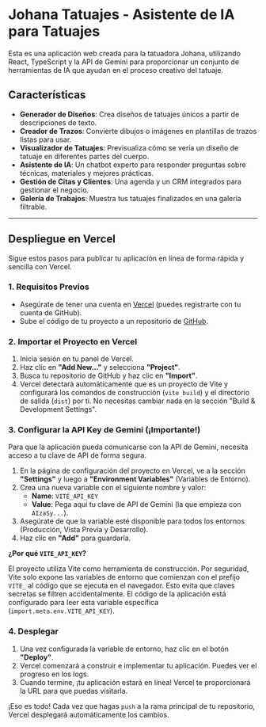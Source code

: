 # Johana Tatuajes - Asistente de IA para Tatuajes

Esta es una aplicación web creada para la tatuadora Johana, utilizando React, TypeScript y la API de Gemini para proporcionar un conjunto de herramientas de IA que ayudan en el proceso creativo del tatuaje.

## Características

*   **Generador de Diseños**: Crea diseños de tatuajes únicos a partir de descripciones de texto.
*   **Creador de Trazos**: Convierte dibujos o imágenes en plantillas de trazos listas para usar.
*   **Visualizador de Tatuajes**: Previsualiza cómo se vería un diseño de tatuaje en diferentes partes del cuerpo.
*   **Asistente de IA**: Un chatbot experto para responder preguntas sobre técnicas, materiales y mejores prácticas.
*   **Gestión de Citas y Clientes**: Una agenda y un CRM integrados para gestionar el negocio.
*   **Galería de Trabajos**: Muestra tus tatuajes finalizados en una galería filtrable.

---

## Despliegue en Vercel

Sigue estos pasos para publicar tu aplicación en línea de forma rápida y sencilla con Vercel.

### 1. Requisitos Previos

*   Asegúrate de tener una cuenta en [Vercel](https://vercel.com/) (puedes registrarte con tu cuenta de GitHub).
*   Sube el código de tu proyecto a un repositorio de [GitHub](https://github.com/).

### 2. Importar el Proyecto en Vercel

1.  Inicia sesión en tu panel de Vercel.
2.  Haz clic en **"Add New..."** y selecciona **"Project"**.
3.  Busca tu repositorio de GitHub y haz clic en **"Import"**.
4.  Vercel detectará automáticamente que es un proyecto de Vite y configurará los comandos de construcción (`vite build`) y el directorio de salida (`dist`) por ti. No necesitas cambiar nada en la sección "Build & Development Settings".

### 3. Configurar la API Key de Gemini (¡Importante!)

Para que la aplicación pueda comunicarse con la API de Gemini, necesita acceso a tu clave de API de forma segura.

1.  En la página de configuración del proyecto en Vercel, ve a la sección **"Settings"** y luego a **"Environment Variables"** (Variables de Entorno).
2.  Crea una nueva variable con el siguiente nombre y valor:
    *   **Name**: `VITE_API_KEY`
    *   **Value**: Pega aquí tu clave de API de Gemini (la que empieza con `AIzaSy...`).
3.  Asegúrate de que la variable esté disponible para todos los entornos (Producción, Vista Previa y Desarrollo).
4.  Haz clic en **"Add"** para guardarla.

**¿Por qué `VITE_API_KEY`?**

El proyecto utiliza Vite como herramienta de construcción. Por seguridad, Vite solo expone las variables de entorno que comienzan con el prefijo `VITE_` al código que se ejecuta en el navegador. Esto evita que claves secretas se filtren accidentalmente. El código de la aplicación está configurado para leer esta variable específica (`import.meta.env.VITE_API_KEY`).

### 4. Desplegar

1.  Una vez configurada la variable de entorno, haz clic en el botón **"Deploy"**.
2.  Vercel comenzará a construir e implementar tu aplicación. Puedes ver el progreso en los logs.
3.  Cuando termine, ¡tu aplicación estará en línea! Vercel te proporcionará la URL para que puedas visitarla.

¡Eso es todo! Cada vez que hagas `push` a la rama principal de tu repositorio, Vercel desplegará automáticamente los cambios.